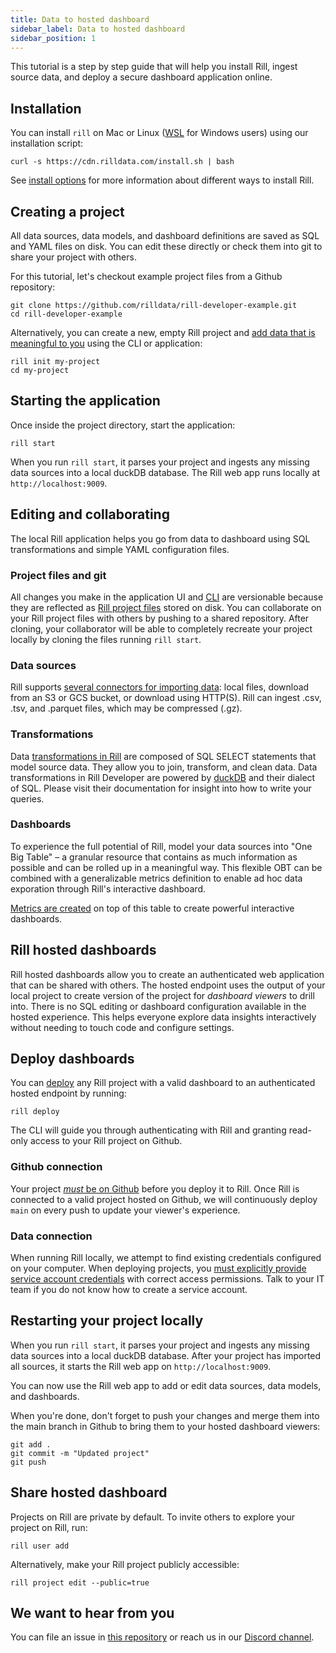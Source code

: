 ```yaml
---
title: Data to hosted dashboard
sidebar_label: Data to hosted dashboard
sidebar_position: 1
---
```


This tutorial is a step by step guide that will help you install Rill, ingest source data, and deploy a secure dashboard application online.


## Installation

You can install `rill` on Mac or Linux ([WSL](https://learn.microsoft.com/en-us/windows/wsl/install) for Windows users) using our installation script:

```
curl -s https://cdn.rilldata.com/install.sh | bash
```

See [install options](../develop/install.md) for more information about different ways to install Rill.

## Creating a project

All data sources, data models, and dashboard definitions are saved as SQL and YAML files on disk. You can edit these directly or check them into git to share your project with others.

For this tutorial, let's checkout example project files from a Github repository:

```
git clone https://github.com/rilldata/rill-developer-example.git
cd rill-developer-example
```

Alternatively, you can create a new, empty Rill project and [add data that is meaningful to you](../develop/import-data) using the CLI or application:

```
rill init my-project
cd my-project
```


## Starting the application

Once inside the project directory, start the application:

```
rill start
```

When you run `rill start`, it parses your project and ingests any missing data sources into a local duckDB database. The Rill web app runs locally at `http://localhost:9009`.

## Editing and collaborating

The local Rill application helps you go from data to dashboard using SQL transformations and simple YAML configuration files.


### Project files and git
All changes you make in the application UI and [CLI](../reference/cli/cli.md) are versionable because they are reflected as [Rill project files](../reference/project-files) stored on disk. You can collaborate on your Rill project files with others by pushing to a shared repository. After cloning, your collaborator will be able to completely recreate your project locally by cloning the files running `rill start`.

### Data sources

Rill supports [several connectors for importing data](../develop/import-data): local files, download from an S3 or GCS bucket, or download using HTTP(S). Rill can ingest .csv, .tsv, and .parquet files, which may be compressed (.gz). 


### Transformations

Data [transformations in Rill](../develop/sql-models) are composed of SQL SELECT statements that model source data. They allow you to join, transform, and clean data. Data transformations in Rill Developer are powered by [duckDB](https://duckdb.org/docs/) and their dialect of SQL. Please visit their documentation for insight into how to write your queries.


### Dashboards
To experience the full potential of Rill, model your data sources into "One Big Table" – a granular resource that contains as much information as possible and can be rolled up in a meaningful way. This flexible OBT can be combined with a generalizable metrics definition to enable ad hoc data exporation through Rill's interactive dashboard.

[Metrics are created](../develop/metrics-dashboard) on top of this table to create powerful interactive dashboards.

## Rill hosted dashboards

Rill hosted dashboards allow you to create an authenticated web application that can be shared with others. The hosted endpoint uses the output of your local project to create version of the project for _dashboard viewers_ to drill into. There is no SQL editing or dashboard configuration available in the hosted experience. This helps everyone explore data insights interactively without needing to touch code and configure settings.

## Deploy dashboards

You can [deploy](../deploy/existing-project) any Rill project with a valid dashboard to an authenticated hosted endpoint by running:

```
rill deploy
```

The CLI will guide you through authenticating with Rill and granting read-only access to your Rill project on Github.

### Github connection

Your project [_must_ be on Github](../deploy/existing-project) before you deploy it to Rill. Once Rill is connected to a valid project hosted on Github, we will continuously deploy `main` on every push to update your viewer's experience.


### Data connection

When running Rill locally, we attempt to find existing credentials configured on your computer. When deploying projects, you [must explicitly provide service account credentials](/deploy/configure-connector-credentials) with correct access permissions. Talk to your IT team if you do not know how to create a service account.


## Restarting your project locally
When you run `rill start`, it parses your project and ingests any missing data sources into a local duckDB database. After your project has imported all sources, it starts the Rill web app on `http://localhost:9009`.

You can now use the Rill web app to add or edit data sources, data models, and dashboards. 

When you're done, don't forget to push your changes and merge them into the main branch in Github to bring them to your hosted dashboard viewers:

```
git add .
git commit -m "Updated project"
git push
```

## Share hosted dashboard

Projects on Rill are private by default. To invite others to explore your project on Rill, run:
```
rill user add
```

Alternatively, make your Rill project publicly accessible:
```
rill project edit --public=true
```

## We want to hear from you

You can file an issue in [this repository](https://github.com/rilldata/rill-developer/issues/new/choose) or reach us in our [Discord channel](https://bit.ly/3unvA05). 
